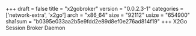 +++
draft = false
title = "x2gobroker"
version = "0.0.2.3-1"
categories = ['network-extra', 'x2go']
arch = "x86_64"
size = "92112"
usize = "654900"
sha1sum = "b0395e033aa2b5e9fdd2e89d8ef0e276ad814f19"
+++
X2Go Session Broker Daemon